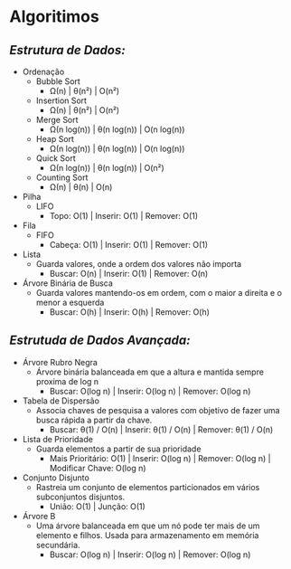 
# Algoritimos

## *Estrutura de Dados:*

* Ordenação
  * Bubble Sort
    * Ω(n) | θ(n²) | O(n²)
  * Insertion Sort
    * Ω(n) | θ(n²) | O(n²)
  * Merge Sort
    * Ω(n log(n)) |  θ(n log(n)) | O(n log(n))
  * Heap Sort
    * Ω(n log(n)) | θ(n log(n)) | O(n log(n))
  * Quick Sort
    * Ω(n log(n)) | θ(n log(n)) | O(n²)
  * Counting Sort
    * Ω(n) | θ(n) | O(n)
* Pilha
  * LIFO
    * Topo: O(1) | Inserir: O(1) | Remover: O(1)
* Fila
  * FIFO
    * Cabeça: O(1) | Inserir: O(1) | Remover: O(1)
* Lista
  * Guarda valores, onde a ordem dos valores não importa
    * Buscar: O(n) | Inserir: O(1) | Remover: O(n)
* Árvore Binária de Busca
  * Guarda valores mantendo-os em ordem, com o maior a direita e o menor a esquerda
    * Buscar: O(h) | Inserir: O(h) | Remover: O(h)

## *Estrutuda de Dados Avançada:*

* Árvore Rubro Negra
  * Árvore binária balanceada em que a altura e mantida sempre proxima de log n
    * Buscar: O(log n) | Inserir: O(log n) | Remover: O(log n)
* Tabela de Dispersão
  * Associa chaves de pesquisa a valores com objetivo de fazer uma busca rápida a partir da chave.
    * Buscar: θ(1) / O(n) | Inserir: θ(1) / O(n) | Remover: θ(1) / O(n)
* Lista de Prioridade
  * Guarda elementos a partir de sua prioridade
    * Mais Prioritário: O(1) | Inserir: O(log n) | Remover: O(log n) | Modificar Chave: O(log n)
* Conjunto Disjunto
  * Rastreia um conjunto de elementos particionados em vários subconjuntos disjuntos.
    * União: O(1) | Junção: O(1)
* Árvore B
  * Uma árvore balanceada em que um nó pode ter mais de um elemento e filhos. Usada para armazenamento em memória secundária.
    * Buscar: O(log n) | Inserir: O(log n) | Remover: O(log n)
